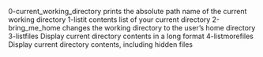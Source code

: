 0-current_working_directory prints the absolute path name of the current working directory
1-listit contents list of your current directory
2-bring_me_home changes the working directory to the user’s home directory
3-listfiles Display current directory contents in a long format
4-listmorefiles Display current directory contents, including hidden files 
